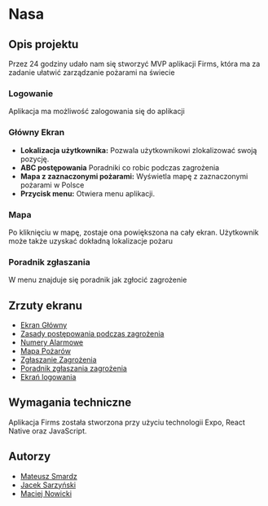 # Nasa

## Opis projektu

Przez 24 godziny udało nam się stworzyć MVP aplikacji Firms, która ma za zadanie ułatwić zarządzanie pożarami na świecie

### Logowanie

Aplikacja ma możliwość zalogowania się do aplikacji

### Główny Ekran

- **Lokalizacja użytkownika:** Pozwala użytkownikowi zlokalizować swoją pozycję.
- **ABC postępowania** Poradniki co robic podczas zagrożenia
- **Mapa z zaznaczonymi pożarami:** Wyświetla mapę z zaznaczonymi pożarami w Polsce
- **Przycisk menu:** Otwiera menu aplikacji.

### Mapa

Po kliknięciu w mapę, zostaje ona powiększona na cały ekran. Użytkownik może także uzyskać dokładną lokalizacje pożaru

### Poradnik zgłaszania

W menu znajduje się poradnik jak zgłocić zagrożenie 

## Zrzuty ekranu

- [Ekran Główny](https://i.imgur.com/5aqApwn.png)
- [Zasady postępowania podczas zagrożenia](https://i.imgur.com/IFxZIFd.png)
- [Numery Alarmowe]([(https://i.imgur.com/KjivyHi.png)](https://i.imgur.com/gHGJ5Ff.png))
- [Mapa Pożarów]([(https://i.imgur.com/YimQZ7q.png)](https://i.imgur.com/iMxRQ8d.png))
- [Zgłaszanie Zagrożenia]([(https://i.imgur.com/YimQZ7q.png)](https://i.imgur.com/YMZYOtZ.png))
- [Poradnik zgłaszania zagrożenia]([(https://i.imgur.com/YimQZ7q.png)](https://i.imgur.com/a86pwqD.png))
- [Ekrań logowania]([(https://i.imgur.com/YimQZ7q.png)](https://i.imgur.com/7kpXJym.png))

## Wymagania techniczne

Aplikacja Firms została stworzona przy użyciu technologii Expo, React Native oraz JavaScript.

## Autorzy

- [Mateusz Smardz](https://github.com/Nbaklub)
- [Jacek Sarzyński](https://github.com/Jacek2112)
- [Maciej Nowicki](https://github.com/MaciejNowicki2005)
